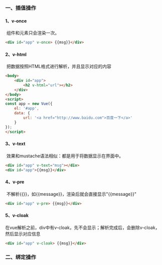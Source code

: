 

### 一、插值操作

#### 1、v-once

​	组件和元素只会渲染一次。


```html
<div id="app" v-once> {{msg}}</div>
```

#### 2、v-html

​	把数据按照HTML格式进行解析，并且显示对应的内容

```html
<body>
	<div id="app">
		<h2 v-html="url"></h2>
	</div>
</body>
<script>
const app = new Vue({
	el: '#app',
	data: {
		url: '<a href="http://www.baidu.com">百度一下</a>'
	}
});
</script>
```

#### 3、v-text

​	效果和mustache语法相似：都是用于将数据显示在界面中。
```html
<div id="app" v-text="msg"></div>
<div id="app">{{msg}}</div>
```

#### 4、v-pre

​	不解析{{}}，如{{message}}，渲染后就会直接显示"{{message}}"
```html
<div id="app" v-pre> {{msg}}</div>
```

#### 5、v-cloak

​	在vue解析之前，div中有v-cloak，先不会显示；解析完成后，会删除v-cloak，然后显示对应信息

```html
<div id="app" v-cloak> {{msg}}</div>
```



### 二、绑定操作

